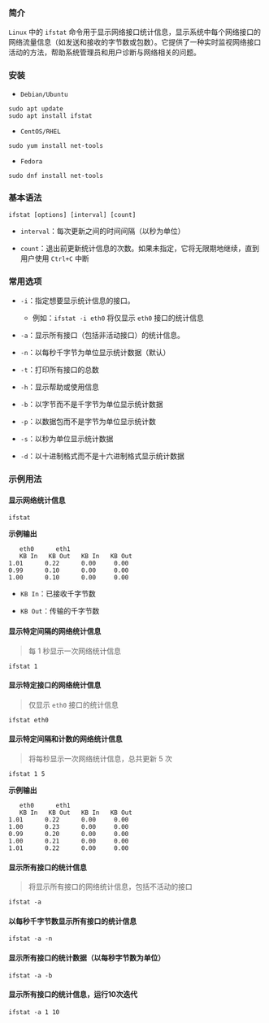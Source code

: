 ### 简介

`Linux` 中的 `ifstat` 命令用于显示网络接口统计信息，显示系统中每个网络接口的网络流量信息（如发送和接收的字节数或包数）。它提供了一种实时监视网络接口活动的方法，帮助系统管理员和用户诊断与网络相关的问题。

### 安装

* `Debian/Ubuntu`

```shell
sudo apt update
sudo apt install ifstat
```

* `CentOS/RHEL`

```shell
sudo yum install net-tools
```

* `Fedora`

```shell
sudo dnf install net-tools
```

### 基本语法

```shell
ifstat [options] [interval] [count]
```

* `interval`：每次更新之间的时间间隔（以秒为单位）

* `count`：退出前更新统计信息的次数。如果未指定，它将无限期地继续，直到用户使用 `Ctrl+C` 中断

### 常用选项

* `-i`：指定想要显示统计信息的接口。
    * 例如：`ifstat -i eth0` 将仅显示 `eth0` 接口的统计信息

* `-a`：显示所有接口（包括非活动接口）的统计信息。

* `-n`：以每秒千字节为单位显示统计数据（默认）

* `-t`：打印所有接口的总数

* `-h`：显示帮助或使用信息

* `-b`：以字节而不是千字节为单位显示统计数据

* `-p`：以数据包而不是字节为单位显示统计数

* `-s`：以秒为单位显示统计数据

* `-d`：以十进制格式而不是十六进制格式显示统计数据

### 示例用法

#### 显示网络统计信息

```shell
ifstat
```

**示例输出**

```shell
   eth0      eth1
   KB In   KB Out   KB In   KB Out
1.01      0.22      0.00     0.00
0.99      0.10      0.00     0.00
1.00      0.10      0.00     0.00
```

* `KB In`：已接收千字节数

* `KB Out`：传输的千字节数

#### 显示特定间隔的网络统计信息

> 每 1 秒显示一次网络统计信息

```shell
ifstat 1
```

#### 显示特定接口的网络统计信息

> 仅显示 `eth0` 接口的统计信息

```shell
ifstat eth0
```

#### 显示特定间隔和计数的网络统计信息

> 将每秒显示一次网络统计信息，总共更新 5 次

```shell
ifstat 1 5
```

**示例输出**

```shell
   eth0      eth1
   KB In   KB Out   KB In   KB Out
1.01      0.22      0.00     0.00
1.00      0.23      0.00     0.00
0.99      0.20      0.00     0.00
1.00      0.21      0.00     0.00
1.01      0.22      0.00     0.00
```

#### 显示所有接口的统计信息

> 将显示所有接口的网络统计信息，包括不活动的接口

```shell
ifstat -a
```

#### 以每秒千字节数显示所有接口的统计信息

```shell
ifstat -a -n
```

#### 显示所有接口的统计数据（以每秒字节数为单位） 

```shell
ifstat -a -b
```

#### 显示所有接口的统计信息，运行10次迭代

```shell
ifstat -a 1 10
```
